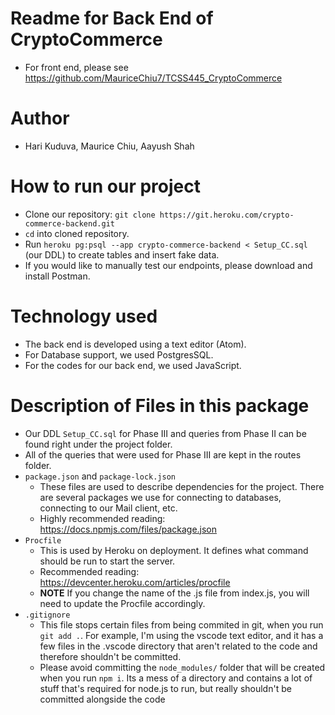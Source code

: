 # Readme for Back End of CryptoCommerce
* For front end, please see https://github.com/MauriceChiu7/TCSS445_CryptoCommerce

# Author
* Hari Kuduva, Maurice Chiu, Aayush Shah

# How to run our project
* Clone our repository: `git clone https://git.heroku.com/crypto-commerce-backend.git`
* `cd` into cloned repository.
* Run `heroku pg:psql --app crypto-commerce-backend < Setup_CC.sql` (our DDL) to create tables and insert fake data.
* If you would like to manually test our endpoints, please download and install Postman.

# Technology used
* The back end is developed using a text editor (Atom).
* For Database support, we used PostgresSQL.
* For the codes for our back end, we used JavaScript.

# Description of Files in this package
* Our DDL `Setup_CC.sql` for Phase III and queries from Phase II can be found right under the project folder.
* All of the queries that were used for Phase III are kept in the routes folder.
* `package.json` and `package-lock.json`
    * These files are used to describe dependencies for the project. There are several packages we use for connecting to databases, connecting to our Mail client, etc.
    * Highly recommended reading: https://docs.npmjs.com/files/package.json
* `Procfile`
    * This is used by Heroku on deployment. It defines what command should be run to start the server.
    * Recommended reading: https://devcenter.heroku.com/articles/procfile
    * **NOTE** If you change the name of the .js file from index.js, you will need to update the Procfile accordingly.
* `.gitignore`
    * This file stops certain files from being commited in git, when you run `git add .`. For example, I'm using the vscode text editor, and it has a few files in the .vscode directory that aren't related to the code and therefore shouldn't be committed.
    * Please avoid committing the `node_modules/` folder that will be created when you run `npm i`. Its a mess of a directory and contains a lot of stuff that's required for node.js to run, but really shouldn't be committed alongside the code

